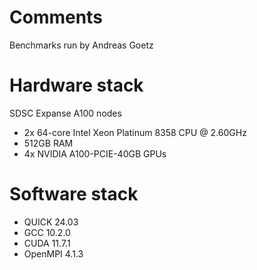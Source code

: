 # Comments
Benchmarks run by Andreas Goetz

# Hardware stack
SDSC Expanse A100 nodes
- 2x 64-core Intel Xeon Platinum 8358 CPU @ 2.60GHz
- 512GB RAM
- 4x NVIDIA A100-PCIE-40GB GPUs

# Software stack
- QUICK 24.03
- GCC 10.2.0
- CUDA 11.7.1
- OpenMPI 4.1.3

